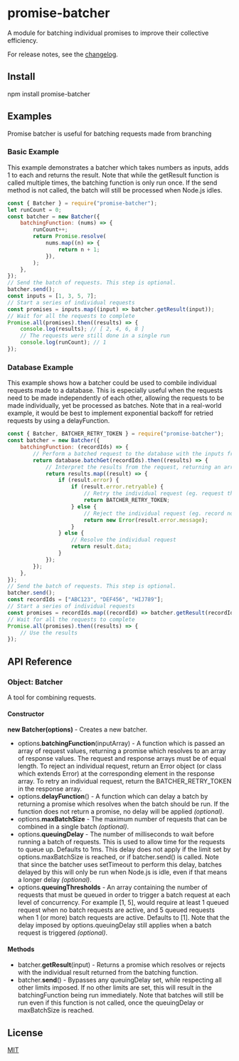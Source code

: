# promise-batcher

A module for batching individual promises to improve their collective efficiency.

For release notes, see the [changelog](https://github.com/WesVanVugt/promise-batcher/blob/master/changelog.md).

## Install

npm install promise-batcher

## Examples

Promise batcher is useful for batching requests made from branching

### Basic Example

This example demonstrates a batcher which takes numbers as inputs, adds 1 to each and returns the result.
Note that while the getResult function is called multiple times, the batching function is only run once.
If the send method is not called, the batch will still be processed when Node.js idles.

```javascript
const { Batcher } = require("promise-batcher");
let runCount = 0;
const batcher = new Batcher({
    batchingFunction: (nums) => {
        runCount++;
        return Promise.resolve(
            nums.map((n) => {
                return n + 1;
            }),
        );
    },
});
// Send the batch of requests. This step is optional.
batcher.send();
const inputs = [1, 3, 5, 7];
// Start a series of individual requests
const promises = inputs.map((input) => batcher.getResult(input));
// Wait for all the requests to complete
Promise.all(promises).then((results) => {
    console.log(results); // [ 2, 4, 6, 8 ]
    // The requests were still done in a single run
    console.log(runCount); // 1
});
```

### Database Example

This example shows how a batcher could be used to combile individual requests made to a database. This is especially
useful when the requests need to be made independently of each other, allowing the requests to be made individually,
yet be processed as batches. Note that in a real-world example, it would be best to implement exponential backoff for
retried requests by using a delayFunction.

```javascript
const { Batcher, BATCHER_RETRY_TOKEN } = require("promise-batcher");
const batcher = new Batcher({
    batchingFunction: (recordIds) => {
        // Perform a batched request to the database with the inputs from getResult()
        return database.batchGet(recordIds).then((results) => {
            // Interpret the results from the request, returning an array of result values
            return results.map((result) => {
                if (result.error) {
                    if (result.error.retryable) {
                        // Retry the individual request (eg. request throttled)
                        return BATCHER_RETRY_TOKEN;
                    } else {
                        // Reject the individual request (eg. record not found)
                        return new Error(result.error.message);
                    }
                } else {
                    // Resolve the individual request
                    return result.data;
                }
            });
        });
    },
});
// Send the batch of requests. This step is optional.
batcher.send();
const recordIds = ["ABC123", "DEF456", "HIJ789"];
// Start a series of individual requests
const promises = recordIds.map((recordId) => batcher.getResult(recordId));
// Wait for all the requests to complete
Promise.all(promises).then((results) => {
    // Use the results
});
```

## API Reference

### Object: Batcher

A tool for combining requests.

#### Constructor

**new Batcher(options)** - Creates a new batcher.

-   options.**batchingFunction**(inputArray) - A function which is passed an array of request values, returning a
    promise which resolves to an array of response values. The request and response arrays must be of equal length. To
    reject an individual request, return an Error object (or class which extends Error) at the corresponding element in
    the response array. To retry an individual request, return the BATCHER_RETRY_TOKEN in the response array.
-   options.**delayFunction**() - A function which can delay a batch by returning a promise which resolves when the
    batch should be run. If the function does not return a promise, no delay will be applied _(optional)_.
-   options.**maxBatchSize** - The maximum number of requests that can be combined in a single batch _(optional)_.
-   options.**queuingDelay** - The number of milliseconds to wait before running a batch of requests. This is used to
    allow time for the requests to queue up. Defaults to 1ms. This delay does not apply if the limit set by
    options.maxBatchSize is reached, or if batcher.send() is called. Note that since the batcher uses setTimeout to
    perform this delay, batches delayed by this will only be run when Node.js is idle, even if that means a longer delay
    _(optional)_.
-   options.**queuingThresholds** - An array containing the number of requests that must be queued in order to trigger
    a batch request at each level of concurrency. For example [1, 5], would require at least 1 queued request when no
    batch requests are active, and 5 queued requests when 1 (or more) batch requests are active. Defaults to [1]. Note
    that the delay imposed by options.queuingDelay still applies when a batch request is triggered _(optional)_.

#### Methods

-   batcher.**getResult**(input) - Returns a promise which resolves or rejects with the individual result returned from
    the batching function.
-   batcher.**send**() - Bypasses any queuingDelay set, while respecting all other limits imposed. If no other limits
    are set, this will result in the batchingFunction being run immediately. Note that batches will still be run even if
    this function is not called, once the queuingDelay or maxBatchSize is reached.

## License

[MIT](https://github.com/WesVanVugt/promise-batcher/blob/master/license)
